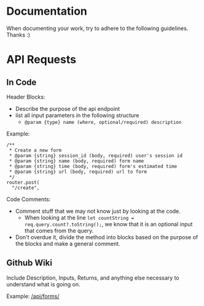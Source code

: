 # Documentation
When documenting your work, try to adhere to the following guidelines. Thanks :)

# API Requests

## In Code

Header Blocks: 
- Describe the purpose of the api endpoint
- list all input parameters in the following structure
  - ```@param {type} name (where, optional/required) description```

Example:
```
/**
 * Create a new form
 * @param {string} session_id (body, required) user's session id
 * @param {string} name (body, required) form name
 * @param {string} time (body, required) form's estimated time
 * @param {string} url (body, required) url to form
 */
router.post(
  "/create",
```

Code Comments:
 - Comment stuff that we may not know just by looking at the code.
   - When looking at the line ```let countString = req.query.count?.toString();```, we know that it is an optional input that comes from the query.
 - Don't overdue it, divide the method into blocks based on the purpose of the blocks and make a general comment.

## Github Wiki
Include Description, Inputs, Returns, and anything else necessary to understand what is going on.

Example:
[/api/forms/](https://github.com/JohnRamberger/dsgt-member-portal/wiki/API-Requests~form)



